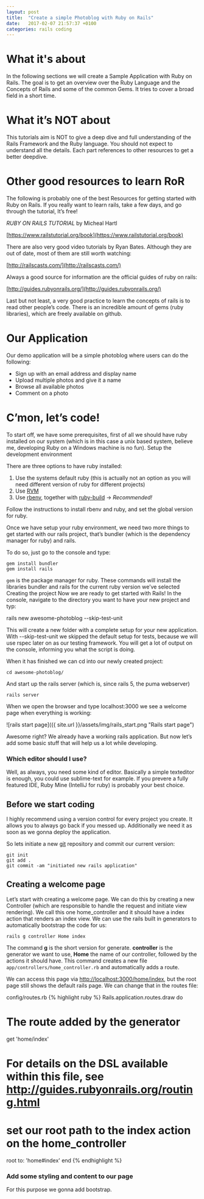 ```yaml
---
layout: post
title:  "Create a simple Photoblog with Ruby on Rails"
date:   2017-02-07 21:57:37 +0100
categories: rails coding
---
```

# What it's about
In the following sections we will create a Sample Application with Ruby on Rails. The goal is to get an overview over the Ruby Language and the Concepts of Rails and some of the common Gems. It tries to cover a broad field in a short time.

# What it’s NOT about
This tutorials aim is NOT to give a deep dive and full understanding of the Rails Framework and the Ruby language. You should not expect to understand all the details. Each part references to other resources to get a better deepdive.


# Other good resources to learn RoR
The following is probably one of the best Resources for getting started with Ruby on Rails. If you really want to learn rails, take a few days, and go through the tutorial, It’s free!

*RUBY ON RAILS TUTORIAL* by Micheal Hartl

[https://www.railstutorial.org/book](https://www.railstutorial.org/book)

There are also very good video tutorials by Ryan Bates. Although they are out of date, most of them are still worth watching:

[http://railscasts.com/](http://railscasts.com/)

Always a good source for information are the official guides of ruby on rails:

[http://guides.rubyonrails.org/](http://guides.rubyonrails.org/)

Last but not least, a very good practice to learn the concepts of rails is to read other people’s code. There is an incredible amount of gems (ruby libraries), which are freely available on github.


# Our Application
Our demo application will be a simple photoblog where users can do the following:

* Sign up with an email address and display name
* Upload multiple photos and give it a name
* Browse all available photos
* Comment on a photo

# C’mon, let’s code!
To start off, we have some prerequisites, first of all we should have ruby installed on our system (which is in this case a unix based system, believe me, developing Ruby on a Windows machine is no fun).
Setup the development environment

There are three options to have ruby installed:

1. Use the systems default ruby (this is actually not an option as you will need different version of ruby for different projects)
2. Use [RVM](https://rvm.io/rvm/install)
3. Use [rbenv](https://github.com/rbenv/rbenv), together with [ruby-build](https://github.com/rbenv/ruby-build#readme)  -> *Recommended!*

Follow the instructions to install rbenv and ruby, and set the global version for ruby.

Once we have setup your ruby environment, we need two more things to get started with our rails project, that’s bundler (which is the dependency manager for ruby) and rails.

To do so, just go to the console and type:

```
gem install bundler
gem install rails
```

`gem` is the package manager for ruby. These commands will install the libraries bundler and rails for the current ruby version we’ve selected
Creating the project
Now we are ready to get started with Rails! In the console, navigate to the directory you want to have your new project and typ:

rails new awesome-photoblog --skip-test-unit

This will create a new folder with a complete setup for your new application. With --skip-test-unit we skipped the default setup for tests, because we will use rspec later on as our testing framework. You will get a lot of output on the console, informing you what the script is doing.

When it has finished we can cd into our newly created project:

```
cd awesome-photoblog/
```

And start up the rails server (which is, since rails 5, the puma webserver)

```
rails server
```

When we open the browser and type localhost:3000 we see a welcome page when everything is working:

![rails start page]({{ site.url }}/assets/img/rails_start.png "Rails start page")


Awesome right? We already have a working rails application. But now let’s add some basic stuff that will help us a lot while developing.

### Which editor should I use?
Well, as always, you need some kind of editor. Basically a simple texteditor is enough, you could use sublime-text for example. If you prevere a fully featured IDE, Ruby Mine (IntelliJ for ruby) is probably your best choice.

## Before we start coding

I highly recommend using a version control for every project you create. It allows you to always go back if you messed up. Additionally we need it as soon as we gonna
deploy the application.

So lets initiate a new [git](https://git-scm.com/) repository and commit our current version:

```
git init
git add .
git commit -am "initiated new rails application"
```

## Creating a welcome page
Let’s start with creating a welcome page. We can do this by creating a new Controller (which are responsible to handle the request and initiate view rendering). We call this one home_controller and it should have a index action that renders an index view.
We can use the rails built in generators to automatically bootstrap the code for us:

```
rails g controller Home index
```

The command **g** is the short version for generate. **controller** is the generator we want to use, **Home** the name of our controller, followed by the actions it should have.
This command creates a new file `app/controllers/home_controller.rb` and automatically adds a route.

We can access this page via [http://localhost:3000/home/index](http://localhost:3000/home/index), but the root page still shows
the default rails page. We can change that in the routes file:

config/routes.rb
{% highlight ruby %}
Rails.application.routes.draw do
  # The route added by the generator
  get 'home/index'

  # For details on the DSL available within this file, see http://guides.rubyonrails.org/routing.html

  # set our root path to the index action on the home_controller
  root to: 'home#index'
end
{% endhighlight %}

### Add some styling and content to our page

For this purpose we gonna add bootstrap.